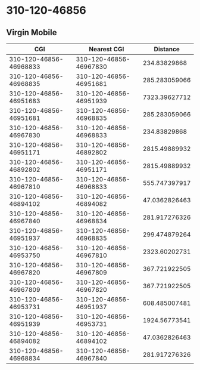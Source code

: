 # 310-120-46856
## Virgin Mobile


| CGI | Nearest CGI | Distance |
|-----|-------------|----------|
| 310-120-46856-46968833 | 310-120-46856-46967830 | 234.83829868 |
| 310-120-46856-46968835 | 310-120-46856-46951681 | 285.283059066 |
| 310-120-46856-46951683 | 310-120-46856-46951939 | 7323.39627712 |
| 310-120-46856-46951681 | 310-120-46856-46968835 | 285.283059066 |
| 310-120-46856-46967830 | 310-120-46856-46968833 | 234.83829868 |
| 310-120-46856-46951171 | 310-120-46856-46892802 | 2815.49889932 |
| 310-120-46856-46892802 | 310-120-46856-46951171 | 2815.49889932 |
| 310-120-46856-46967810 | 310-120-46856-46968833 | 555.747397917 |
| 310-120-46856-46894102 | 310-120-46856-46894082 | 47.0362826463 |
| 310-120-46856-46967840 | 310-120-46856-46968834 | 281.917276326 |
| 310-120-46856-46951937 | 310-120-46856-46968835 | 299.474879264 |
| 310-120-46856-46953750 | 310-120-46856-46967810 | 2323.60202731 |
| 310-120-46856-46967820 | 310-120-46856-46967809 | 367.721922505 |
| 310-120-46856-46967809 | 310-120-46856-46967820 | 367.721922505 |
| 310-120-46856-46953731 | 310-120-46856-46951937 | 608.485007481 |
| 310-120-46856-46951939 | 310-120-46856-46953731 | 1924.56773541 |
| 310-120-46856-46894082 | 310-120-46856-46894102 | 47.0362826463 |
| 310-120-46856-46968834 | 310-120-46856-46967840 | 281.917276326 |

